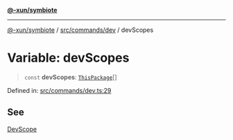 [**@-xun/symbiote**](../../../../README.md)

***

[@-xun/symbiote](../../../../README.md) / [src/commands/dev](../README.md) / devScopes

# Variable: devScopes

> `const` **devScopes**: [`ThisPackage`](../../../configure/enumerations/ThisPackageGlobalScope.md#thispackage)[]

Defined in: [src/commands/dev.ts:29](https://github.com/Xunnamius/symbiote/blob/1901cfe78a48fcd1dfae4e3760acf197e8812676/src/commands/dev.ts#L29)

## See

[DevScope](../../../configure/enumerations/ThisPackageGlobalScope.md)
